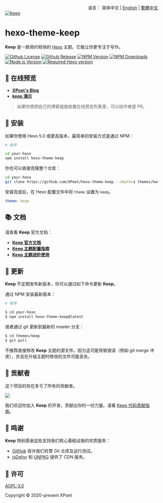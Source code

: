 <div align="right">
  语言：
  简体中文 | 
  <a title="English" href="../README.md">English</a> | 
  <a title="Chinese" href="README_zh-TW.md">繁體中文</a>
</div>
<a href="https://xpoet.cn"><img align="center" alt="Keep" src="https://keep-docs.xpoet.cn/images/keep-slogan.svg"></a>

# hexo-theme-keep

**Keep** 是一款简约轻快的 [Hexo](https://hexo.io) 主题。它能让你更专注于写作。

[![Github License](https://img.shields.io/github/license/XPoet/hexo-theme-keep?style=flat-square&logo=github&color=3366cc)](https://github.com/XPoet/hexo-theme-keep/blob/master/LICENSE)
[![Github Release](https://img.shields.io/github/release/XPoet/hexo-theme-keep?style=flat-square&logo=github&color=mediumpurple)](https://github.com/XPoet/hexo-theme-ils/releases)
[![NPM Version](https://img.shields.io/npm/v/hexo-theme-keep?style=flat-square&logo=npm&color=indianred)](https://www.npmjs.com/package/hexo-theme-keep)
[![NPM Downloads](https://img.shields.io/npm/dw/hexo-theme-keep?style=flat-square&logo=npm&color=darkorange)](https://www.npmjs.com/package/hexo-theme-keep)
[![Node.js Version](https://img.shields.io/badge/node-%3E=14.0.0-forestgreen?style=flat-square&logo=Node.js)](https://nodejs.org)
[![Required Hexo version](https://img.shields.io/badge/hexo-%3E=5.0.0-steelblue?style=flat-square&logo=hexo)](https://hexo.io)

## :star2: 在线预览

- **[XPoet's Blog](https://xpoet.cn/)**
- **[keep 演示](https://keep.xpoet.cn/)**

> 如果你想把自己的博客链接放置在线预览列表里，可以给作者提 PR。

## :rocket: 安装

如果你使用 Hexo 5.0 或更高版本，最简单的安装方式是通过 NPM：

```sh
# 推荐

cd your-hexo
npm install hexo-theme-keep
```

你也可以直接克隆整个仓库：

```sh
cd your-hexo
git clone https://github.com/XPoet/hexo-theme-keep --depth=1 themes/keep
```

安装完成后，在 Hexo 配置文件中将 `theme` 设置为 `keep`。

```yml
theme: keep
```

## :books: 文档

请查看 **Keep** 官方文档：

- **[Keep 官方文档](https://keep-docs.xpoet.cn/)**
- **[Keep 主题配置指南](https://keep-docs.xpoet.cn/basis/configuration-guide/base_info.html)**
- **[Keep 主题进阶使用](https://keep-docs.xpoet.cn/advanced/set-language.html)**

## :tada: 更新

**Keep** 不定期发布新版本，你可以通过如下命令更新 **Keep**。

通过 NPM 安装最新版本：

```sh
# 推荐

$ cd your-hexo
$ npm install hexo-theme-keep@latest
```

或者通过 git 更新到最新的 master 分支：

```sh
$ cd themes/keep
$ git pull
```

不推荐直接修改 **Keep** 主题的源文件。因为这可能导致错误（例如 git merge 冲突），并且在升级主题时修改的文件可能丢失。

## :art: 贡献者

这个项目的存在多亏了所有的贡献者。

<a href="https://github.com/XPoet/hexo-theme-keep/graphs/contributors">
  <img src="https://contrib.rocks/image?repo=XPoet/hexo-theme-keep" />
</a>

我们欢迎你加入 **Keep** 的开发，贡献出你的一份力量。请看 [Keep 代码贡献指南](https://keep-docs.xpoet.cn/user-notice/contribution-guide.html)。

## :sparkling_heart: 鸣谢

**Keep** 特别感谢这些支持我们核心基础设施的优质服务：

- [GitHub](https://github.com) 容许我们托管 Git 仓库及运行测试。
- [jsDelivr](https://www.jsdelivr.com) 和 [UNPKG](https://www.unpkg.com) 提供了 CDN 服务。

## :memo: 许可

[AGPL-3.0](https://github.com/XPoet/hexo-theme-keep/blob/master/LICENSE)  

Copyright © 2020-present XPoet
